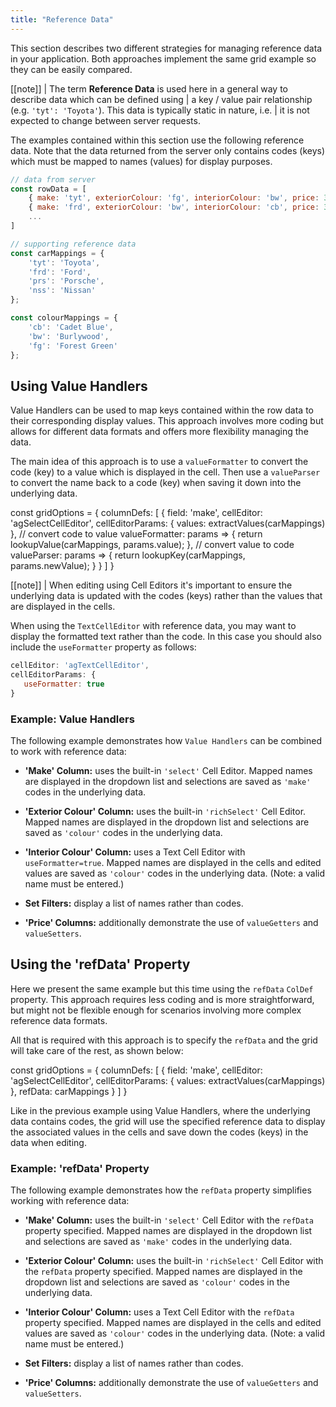 ```yaml
---
title: "Reference Data"
---
```


This section describes two different strategies for managing reference data in your application. Both approaches implement the same grid example so they can be easily compared.

[[note]]
| The term **Reference Data** is used here in a general way to describe data which can be defined using
| a key / value pair relationship (e.g. `'tyt': 'Toyota'`). This data is typically static in nature, i.e.
| it is not expected to change between server requests.

The examples contained within this section use the following reference data. Note that the data returned from the server only contains codes (keys) which must be mapped to names (values) for display purposes.

```js
// data from server
const rowData = [
    { make: 'tyt', exteriorColour: 'fg', interiorColour: 'bw', price: 35000 },
    { make: 'frd', exteriorColour: 'bw', interiorColour: 'cb', price: 32000 },
    ...
]

// supporting reference data
const carMappings = {
    'tyt': 'Toyota',
    'frd': 'Ford',
    'prs': 'Porsche',
    'nss': 'Nissan'
};

const colourMappings = {
    'cb': 'Cadet Blue',
    'bw': 'Burlywood',
    'fg': 'Forest Green'
};
```

## Using Value Handlers

Value Handlers can be used to map keys contained within the row data to their corresponding display values. This approach involves more coding but allows for different data formats and offers more flexibility managing the data.

The main idea of this approach is to use a `valueFormatter` to convert the code (key) to a value which is displayed in the cell. Then use a `valueParser` to convert the name back to a code (key) when saving it down into the underlying data.

<snippet spaceBetweenProperties="true">
const gridOptions = {
    columnDefs: [
        {
            field: 'make',
            cellEditor: 'agSelectCellEditor',
            cellEditorParams: {
                values: extractValues(carMappings)
            },
            // convert code to value
            valueFormatter: params => { 
                return lookupValue(carMappings, params.value);
            },
            // convert value to code
            valueParser: params => { 
                return lookupKey(carMappings, params.newValue);
            }
        }
    ]
}
</snippet>

[[note]]
| When editing using Cell Editors it's important to ensure the underlying data is updated with the codes (keys) rather than the values that are displayed in the cells.

When using the `TextCellEditor` with reference data, you may want to display the formatted text rather than the code. In this case you should also include the `useFormatter` property as follows:

```js
cellEditor: 'agTextCellEditor',
cellEditorParams: {
   useFormatter: true
}
```

### Example: Value Handlers

The following example demonstrates how `Value Handlers` can be combined to work with reference data:

- **'Make' Column:** uses the built-in `'select'` Cell Editor. Mapped names are displayed in the dropdown list and selections are saved as `'make'` codes in the underlying data.

- **'Exterior Colour' Column:** uses the built-in `'richSelect'` Cell Editor. Mapped names are displayed in the dropdown list and selections are saved as `'colour'` codes in the underlying data.

- **'Interior Colour' Column:** uses a Text Cell Editor with `useFormatter=true`. Mapped names are displayed in the cells and edited values are saved as `'colour'` codes in the underlying data. (Note: a valid name must be entered.)

- **Set Filters:** display a list of names rather than codes.

- **'Price' Columns:** additionally demonstrate the use of `valueGetters` and `valueSetters`.


<grid-example title='Value Handlers' name='ref-data-value-handler' type='generated' options='{ "enterprise": true, "modules": ["clientside", "richselect", "setfilter", "menu", "columnpanel"] }'></grid-example>

## Using the 'refData' Property

Here we present the same example but this time using the `refData` `ColDef` property. This approach requires less coding and is more straightforward, but might not be flexible enough for scenarios involving more complex reference data formats.

All that is required with this approach is to specify the `refData` and the grid will take care of the
rest, as shown below:

<snippet>
const gridOptions = {
    columnDefs: [
        { 
            field: 'make',
            cellEditor: 'agSelectCellEditor',
            cellEditorParams: {
               values: extractValues(carMappings)
            },
            refData: carMappings
        }
    ]
}
</snippet>

Like in the previous example using Value Handlers, where the underlying data contains codes, the grid will use the specified reference data to display the associated values in the cells and save down the codes (keys) in the data when editing.

### Example: 'refData' Property

The following example demonstrates how the `refData` property simplifies working with reference data:

- **'Make' Column:** uses the built-in `'select'` Cell Editor with the `refData` property specified. Mapped names are displayed in the dropdown list and selections are saved as `'make'` codes in the underlying data.

- **'Exterior Colour' Column:** uses the built-in `'richSelect'` Cell Editor with the `refData` property specified. Mapped names are displayed in the dropdown list and selections are saved as `'colour'` codes in the underlying data.

- **'Interior Colour' Column:** uses a Text Cell Editor with the `refData` property specified. Mapped names are displayed in the cells and edited values are saved as `'colour'` codes in the underlying data. (Note: a valid name must be entered.)

- **Set Filters:** display a list of names rather than codes.

- **'Price' Columns:** additionally demonstrate the use of `valueGetters` and `valueSetters`.

<grid-example title='Ref Data Property' name='ref-data-property' type='generated' options='{ "enterprise": true, "modules": ["clientside", "richselect", "setfilter", "menu", "columnpanel"] }'></grid-example>

